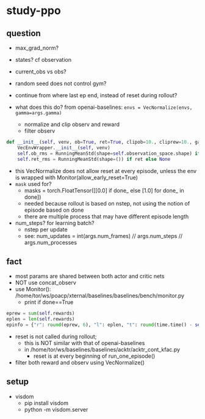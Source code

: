 # study-ppo

## question
* max_grad_norm?
* states? cf observation
* current_obs vs obs?
* random seed does not control gym?
* continue from where last ep end, instead of reset during rollout?

* what does this do? from openai-baselines:
  `envs = VecNormalize(envs, gamma=args.gamma)`
  * normalize and clip observ and reward
  * filter observ
```py
def __init__(self, venv, ob=True, ret=True, clipob=10., cliprew=10., gamma=0.99, epsilon=1e-8):
    VecEnvWrapper.__init__(self, venv)
    self.ob_rms = RunningMeanStd(shape=self.observation_space.shape) if ob else None
    self.ret_rms = RunningMeanStd(shape=()) if ret else None
```
  * this VecNormalize does not allow reset at every episode, unless
    the env is wrapped with Monitor(allow_early_reset=True)
* `mask` used for?
  * masks = torch.FloatTensor([[0.0] if done_ else [1.0] for done_ in done])
  * needed because rollout is based on nstep,
    not using the notion of episode based on done
  * there are multiple process that may have different episode length
* num_steps? for learning batch?
  * nstep per update
  * see: num_updates = int(args.num_frames) // args.num_steps // args.num_processes

## fact
* most params are shared between both actor and critic nets
* NOT use concat_observ
* use Monitor():
  /home/tor/ws/poacp/xternal/baselines/baselines/bench/monitor.py
  * print if done==True
```py
eprew = sum(self.rewards)
eplen = len(self.rewards)
epinfo = {"r": round(eprew, 6), "l": eplen, "t": round(time.time() - self.tstart, 6)}
```
* reset is not called during rollout;
  * this is NOT similar with that of openai-baselines
  * in /home/tor/ws/baselines/baselines/acktr/acktr_cont_kfac.py
    * reset is at every beginning of run_one_episode()
* filter both reward and observ using VecNormalize()

## setup
* visdom
  * pip install visdom
  * python -m visdom.server
